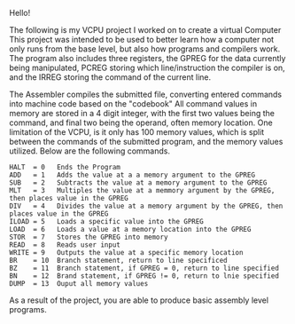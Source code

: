 Hello!

The following is my VCPU project I worked on to create a virtual Computer
This project was intended to be used to better learn how a computer not only runs from the base level,
but also how programs and compilers work.
The program also includes three registers, 
the GPREG for the data currently being manipulated, PCREG storing which line/instruction the compiler is on, and the IRREG storing the command of the current line.

The Assembler compiles the submitted file, converting entered commands into machine code based on the "codebook"
All command values in memory are stored in a 4 digit integer, with the first two values being the command, and final two being the operand, often memory location.
One limitation of the VCPU, is it only has 100 memory values, which is split between the commands of the submitted program, and the memory values utilized.
Below are the following commands.

    HALT  = 0   Ends the Program
    ADD   = 1   Adds the value at a a memory argument to the GPREG
    SUB   = 2   Subtracts the value at a memory argument to the GPREG
    MLT   = 3   Multiples the value at a memmory argument by the GPREG, then places value in the GPREG
    DIV   = 4   Divides the value at a memory argument by the GPREG, then places value in the GPREG
    ILOAD = 5   Loads a specific value into the GPREG
    LOAD  = 6   Loads a value at a memory location into the GPREG
    STOR  = 7   Stores the GPREG into memory
    READ  = 8   Reads user input
    WRITE = 9   Outputs the value at a specific memory location
    BR    = 10  Branch statement, return to line specificed
    BZ    = 11  Branch statement, if GPREG = 0, return to line specified
    BN    = 12  Brand statement, if GPREG != 0, return to lnie specified
    DUMP  = 13  Ouput all memory values

As a result of the project, you are able to produce basic assembly level programs.
